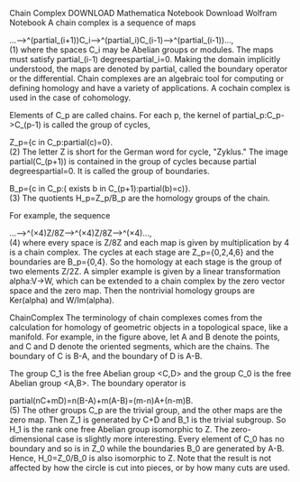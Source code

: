 Chain Complex
DOWNLOAD Mathematica Notebook
Download Wolfram Notebook
A chain complex is a sequence of maps

 ...-->^(partial_(i+1))C_i-->^(partial_i)C_(i-1)-->^(partial_(i-1))..., 	
(1)
where the spaces C_i may be Abelian groups or modules. The maps must satisfy partial_(i-1) degreespartial_i=0. Making the domain implicitly understood, the maps are denoted by partial, called the boundary operator or the differential. Chain complexes are an algebraic tool for computing or defining homology and have a variety of applications. A cochain complex is used in the case of cohomology.

Elements of C_p are called chains. For each p, the kernel of partial_p:C_p->C_(p-1) is called the group of cycles,

 Z_p={c in C_p:partial(c)=0}. 	
(2)
The letter Z is short for the German word for cycle, "Zyklus." The image partial(C_(p+1)) is contained in the group of cycles because partial degreespartial=0. It is called the group of boundaries.

 B_p={c in C_p:( exists  b in C_(p+1):partial(b)=c)}. 	
(3)
The quotients H_p=Z_p/B_p are the homology groups of the chain.

For example, the sequence

 ...-->^(×4)Z/8Z-->^(×4)Z/8Z-->^(×4)..., 	
(4)
where every space is Z/8Z and each map is given by multiplication by 4 is a chain complex. The cycles at each stage are Z_p={0,2,4,6} and the boundaries are B_p={0,4}. So the homology at each stage is the group of two elements Z/2Z. A simpler example is given by a linear transformation alpha:V->W, which can be extended to a chain complex by the zero vector space and the zero map. Then the nontrivial homology groups are Ker(alpha) and W/Im(alpha).

ChainComplex
The terminology of chain complexes comes from the calculation for homology of geometric objects in a topological space, like a manifold. For example, in the figure above, let A and B denote the points, and C and D denote the oriented segments, which are the chains. The boundary of C is B-A, and the boundary of D is A-B.

The group C_1 is the free Abelian group <C,D> and the group C_0 is the free Abelian group <A,B>. The boundary operator is

 partial(nC+mD)=n(B-A)+m(A-B)=(m-n)A+(n-m)B. 	
(5)
The other groups C_p are the trivial group, and the other maps are the zero map. Then Z_1 is generated by C+D and B_1 is the trivial subgroup. So H_1 is the rank one free Abelian group isomorphic to Z. The zero-dimensional case is slightly more interesting. Every element of C_0 has no boundary and so is in Z_0 while the boundaries B_0 are generated by A-B. Hence, H_0=Z_0/B_0 is also isomorphic to Z. Note that the result is not affected by how the circle is cut into pieces, or by how many cuts are used.